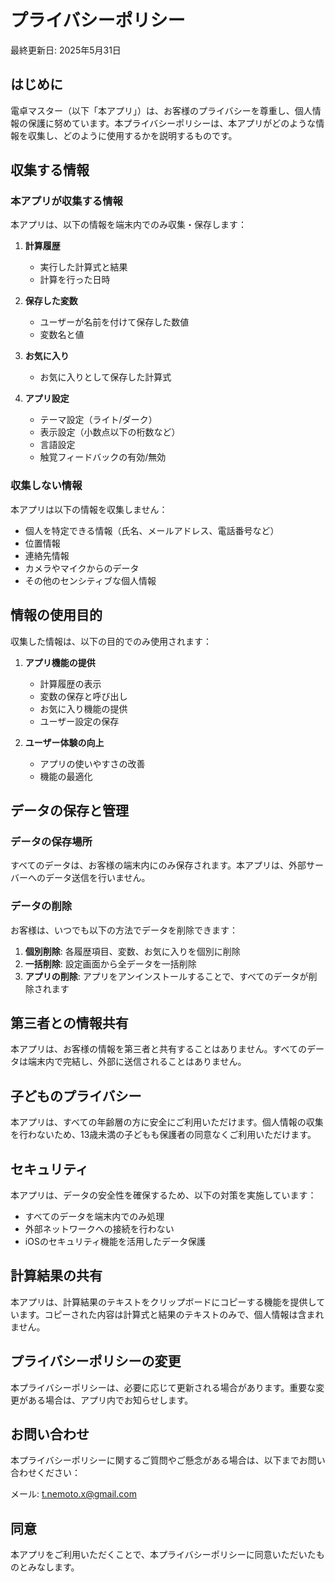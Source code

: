 # プライバシーポリシー

最終更新日: 2025年5月31日

## はじめに

電卓マスター（以下「本アプリ」）は、お客様のプライバシーを尊重し、個人情報の保護に努めています。本プライバシーポリシーは、本アプリがどのような情報を収集し、どのように使用するかを説明するものです。

## 収集する情報

### 本アプリが収集する情報

本アプリは、以下の情報を端末内でのみ収集・保存します：

1. **計算履歴**
   - 実行した計算式と結果
   - 計算を行った日時

2. **保存した変数**
   - ユーザーが名前を付けて保存した数値
   - 変数名と値

3. **お気に入り**
   - お気に入りとして保存した計算式

4. **アプリ設定**
   - テーマ設定（ライト/ダーク）
   - 表示設定（小数点以下の桁数など）
   - 言語設定
   - 触覚フィードバックの有効/無効

### 収集しない情報

本アプリは以下の情報を収集しません：

- 個人を特定できる情報（氏名、メールアドレス、電話番号など）
- 位置情報
- 連絡先情報
- カメラやマイクからのデータ
- その他のセンシティブな個人情報

## 情報の使用目的

収集した情報は、以下の目的でのみ使用されます：

1. **アプリ機能の提供**
   - 計算履歴の表示
   - 変数の保存と呼び出し
   - お気に入り機能の提供
   - ユーザー設定の保存

2. **ユーザー体験の向上**
   - アプリの使いやすさの改善
   - 機能の最適化

## データの保存と管理

### データの保存場所

すべてのデータは、お客様の端末内にのみ保存されます。本アプリは、外部サーバーへのデータ送信を行いません。

### データの削除

お客様は、いつでも以下の方法でデータを削除できます：

1. **個別削除**: 各履歴項目、変数、お気に入りを個別に削除
2. **一括削除**: 設定画面から全データを一括削除
3. **アプリの削除**: アプリをアンインストールすることで、すべてのデータが削除されます

## 第三者との情報共有

本アプリは、お客様の情報を第三者と共有することはありません。すべてのデータは端末内で完結し、外部に送信されることはありません。

## 子どものプライバシー

本アプリは、すべての年齢層の方に安全にご利用いただけます。個人情報の収集を行わないため、13歳未満の子どもも保護者の同意なくご利用いただけます。

## セキュリティ

本アプリは、データの安全性を確保するため、以下の対策を実施しています：

- すべてのデータを端末内でのみ処理
- 外部ネットワークへの接続を行わない
- iOSのセキュリティ機能を活用したデータ保護

## 計算結果の共有

本アプリは、計算結果のテキストをクリップボードにコピーする機能を提供しています。コピーされた内容は計算式と結果のテキストのみで、個人情報は含まれません。

## プライバシーポリシーの変更

本プライバシーポリシーは、必要に応じて更新される場合があります。重要な変更がある場合は、アプリ内でお知らせします。

## お問い合わせ

本プライバシーポリシーに関するご質問やご懸念がある場合は、以下までお問い合わせください：

メール: t.nemoto.x@gmail.com

## 同意

本アプリをご利用いただくことで、本プライバシーポリシーに同意いただいたものとみなします。